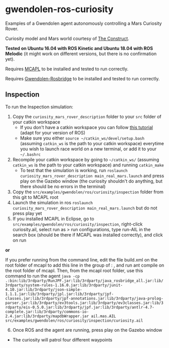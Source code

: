 # gwendolen-ros-curiosity
Examples of a Gwendolen agent autonomously controlling a Mars Curiosity Rover.

Curiosity model and Mars world courtesy of [The Construct](https://bitbucket.org/theconstructcore/curiosity_mars_rover/src/master/).

**Tested on Ubuntu 16.04 with ROS Kinetic and Ubuntu 18.04 with ROS Melodic** (it might work on different versions, but there is no confirmation yet).

Requires [MCAPL](https://autonomy-and-verification.github.io/tools/mcapl) to be installed and tested to run correctly.

Requires [Gwendolen-Rosbridge](https://github.com/autonomy-and-verification-uol/gwendolen-rosbridge) to be installed and tested to run correctly.

## Inspection

To run the Inspection simulation:
1. Copy the `curiosity_mars_rover_description` folder to your `src` folder of your catkin workspace
   * If you don't have a catkin workspace you can follow [this tutorial](http://wiki.ros.org/catkin/Tutorials/create_a_workspace) (adapt for your version of ROS)
   * Make sure you either `source ~/catkin_ws/devel/setup.bash` (assuming `catkin_ws` is the path to your catkin workspace) everytime you wish to launch race world on a new terminal, or add it to your `~/.bashrc`
2. Recompile your catkin workspace by going to `~/catkin_ws/` (assuming `catkin_ws` is the path to your catkin workspace) and running `catkin_make`
   * To test that the simulation is working, run `roslaunch curiosity_mars_rover_description main_real_mars.launch` and press play on the Gazebo window (the curiosity shouldn't do anything, but there should be no errors in the terminal)
3.  Copy the `src/examples/gwendolen/ros/curiosity/inspection` folder from this git to MCAPL root
4. Launch the simulation in ros `roslaunch curiosity_mars_rover_description main_real_mars.launch` but do not press play yet
5. If you installed MCAPL in Eclipse, go to `src/examples/gwendolen/ros/curiosity/inspection`, right-click curiosity.ail, select run as > run configurations, type run-AIL in the search box (should be there if MCAPL was installed correctly), and click on run

**or**

If you prefer running from the command line, edit the file build.xml on the root folder of mcapl to add this line in the <fileset> group of <path>: <include name="lib/3rdparty/java_rosbridge_all.jar"/>, and run ant compile on the root folder of mcapl. Then, from the mcapl root folder, use this command to run the agent `java -cp .:bin:lib/3rdparty/RunJPF.jar:lib/3rdparty/java_rosbridge_all.jar:lib/3rdparty/system-rules-1.16.0.jar:lib/3rdparty/junit-4.10.jar:lib/3rdparty/json-simple-1.1.1.jar:lib/3rdparty/jpl.jar:lib/3rdparty/jpf-classes.jar:lib/3rdparty/jpf-annotations.jar:lib/3rdparty/java-prolog-parser.jar:lib/3rdparty/ev3tools.jar:lib/3rdparty/ev3classes.jar:lib/3rdparty/eis-0.5.0.jar:lib/3rdparty/jpf.jar:lib/3rdparty/antlr-4.7-complete.jar:lib/3rdparty/commons-io-2.4.jar:lib/3rdparty/mapdbWrapper.jar ail.mas.AIL src/examples/gwendolen/ros/curiosity/inspection/curiosity.ail`
  
6. Once ROS and the agent are running, press play on the Gazebo window
  * The curiosity will patrol four different waypoints
